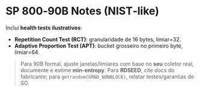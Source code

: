 # SP 800‑90B Notes (NIST‑like)

Inclui **health tests ilustrativos**:
- **Repetition Count Test (RCT)**: granularidade de 16 bytes, limiar=32.
- **Adaptive Proportion Test (APT)**: bucket grosseiro no primeiro byte, limiar=64.

> Para 90B formal, ajuste janelas/limiares com base no **seu** coletor real, documente e estime **min‑entropy**. Para **RDSEED**, cite docs do fabricante; para `getrandom(GRND_NONBLOCK)`, relatar testes/garantias do SO.
